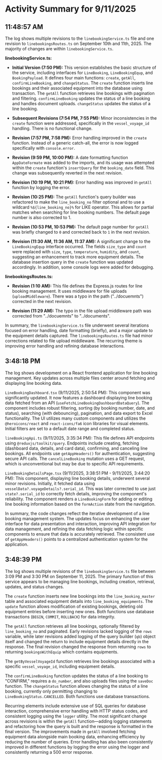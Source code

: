 # Activity Summary for 9/11/2025

## 11:48:57 AM
The log shows multiple revisions to the `linebookingService.ts` file and one revision to `linebookingsRoutes.ts`  on September 10th and 11th, 2025.  The majority of changes are within `linebookingService.ts`.

**linebookingService.ts:**

* **Initial Version (7:50 PM):** This version establishes the basic structure of the service, including interfaces for `LineBooking`, `LineBookingEqup`, and `BookingPayload`. It defines four main functions: `create`, `getAll`, `confirmLineBooking`, and `changeStatus`.  The `create` function inserts line bookings and their associated equipment into the database using transaction. The `getAll` function retrieves line bookings with pagination and filtering. `confirmLineBooking` updates the status of a line booking and handles document uploads. `changeStatus` updates the status of a line booking.

* **Subsequent Revisions (7:54 PM, 7:55 PM):** Minor inconsistencies in the `create` function were addressed, specifically in the `vessel_voyage_id` handling.  There is no functional change.

* **Revision (7:57 PM, 7:58 PM):** Error handling improved in the `create` function. Instead of a generic catch-all, the error is now logged specifically with `console.error`.

* **Revision (9:59 PM, 10:00 PM):**  A date formatting function `AppDateFormate` was added to the imports, and its usage was attempted within the `create` function's `insertQuery` for the `booking_date` field. This change was subsequently reverted in the next revision.

* **Revision (10:19 PM, 10:21 PM):** Error handling was improved in `getAll` function by logging the error.

* **Revision (10:25 PM):** The `getAll` function's query builder was refactored to make the `line_booking_no` filter optional and to use a wildcard `%${line_booking_no}%` for LIKE operator. This allows for partial matches when searching for line booking numbers. The default page number is also corrected to 1.

* **Revision (10:53 PM, 10:53 PM):**  The default page number for `getAll` was briefly changed to `0` and corrected back to `1` in the next revision.

* **Revision (11:30 AM, 11:36 AM, 11:37 AM):** A significant change to the `LineBookingEqup` interface occurred.  The fields `size_type` and `count` were replaced with `size`, `type`, `temperature`, `humidity`, and `count`, suggesting an enhancement to track more equipment details. The database insertion query in the `create` function was updated accordingly. In addition, some console logs were added for debugging.

**linebookingsRoutes.ts:**

* **Revision (1:10 AM):** This file defines the Express.js routes for line booking management.  It uses middleware for file uploads (`uploadMiddleware`).  There was a typo in the path ("../docuemnts") corrected in the next revision.


* **Revision (11:29 AM):** The typo in the file upload middleware path was corrected from "../docuemnts" to "../documents".

In summary, the `linebookingService.ts` file underwent several iterations focused on error handling, date formatting (briefly), and a major update to the equipment details captured. The `linebookingsRoutes.ts` file had minor corrections related to file upload middleware. The recurring theme is improving error handling and refining database interactions.


## 3:48:18 PM
The log shows development on a React frontend application for line booking management.  Key updates across multiple files center around fetching and displaying line booking data.

`LineBookingDashboard.tsx` (9/11/2025, 2:50:54 PM): This component was significantly updated.  It now features a dashboard displaying line booking data fetched from an API (`useFetchLineBookingDashboardDataQuery`).  The component includes robust filtering, sorting (by booking number, date, and status), searching (with debouncing), pagination, and data export to Excel functionality.  The UI utilizes many custom components and utilizes the `@heroicons/react` and `react-icons/fa6` icon libraries for visual elements.  Initial filters are set to a default date range and completed status.

`lineBookingApi.ts` (9/11/2025, 3:35:34 PM): This file defines API endpoints using `@reduxjs/toolkit/query`.  Endpoints include creating, fetching (dashboard data, details, and card data), confirming, and canceling line bookings.  All endpoints use `getAppHeaders()` for authentication, suggesting secure API calls.  The `cancelLineBooking` mutation uses a GET request, which is unconventional but may be due to specific API requirements.

`LineBookingDetailsPage.tsx` (9/11/2025, 3:38:51 PM - 9/11/2025, 3:44:20 PM): This component, displaying line booking details, underwent several minor revisions. Initially, it fetched data using `vesselData?.voyageDetails?.serial_id`. This was later corrected to use just `state?.serial_id` to correctly fetch details, improving the component's reliability.  The component renders a `LineBookingForm` for adding or editing line booking information based on the `formAction` state from the navigation.

In summary, the code changes reflect the iterative development of a line booking management system. The updates focus on enhancing the user interface for data presentation and interaction, improving API integration for data management, and refining the data fetching logic within specific components to ensure that data is accurately retrieved.  The consistent use of `getAppHeaders()` points to a centralized authentication system for the application.


## 3:48:39 PM
The log shows multiple revisions of the `linebookingService.ts` file between 3:09 PM and 3:30 PM on September 11, 2025.  The primary function of this service appears to be managing line bookings, including creation, retrieval, updates, and status changes.

The `create` function inserts new line bookings into the `line_booking_master` table and associated equipment details into `line_booking_equipments`.  The `update` function allows modification of existing bookings, deleting old equipment entries before inserting new ones.  Both functions use database transactions (`BEGIN`, `COMMIT`, `ROLLBACK`) for data integrity.

The `getAll` function retrieves all line bookings, optionally filtered by `line_booking_no` and paginated.  Early revisions lacked logging of the `rows` variable, while later revisions added logging of the query builder (`qb`) object itself and changed the return to include equipment details directly in the response. The final revision changed the response from returning `rows` to returning `bookingsWithEquip` which contains equipments.

The `getByVesselVoyageId` function retrieves line bookings associated with a specific `vessel_voyage_id`, including equipment details.

The `confirmLineBooking` function updates the status of a line booking to "CONFIRM," requires a `do_number`, and also uploads files using the `saveDoc` function.  The `changeStatus` function allows changing the status of a line booking, currently only permitting changing to `LineBookingStatus.CANCELLED`.  Both functions use database transactions.

Recurring elements include extensive use of SQL queries for database interaction, comprehensive error handling with HTTP status codes, and consistent logging using the `logger` utility.  The most significant change across revisions is within the `getAll` function—adding logging statements and refactoring how the query is built and the response is formatted in the final version.  The improvements made in `getAll`  involved  fetching equipment data alongside main booking data, enhancing efficiency by reducing the number of queries.  Error handling has also been consistently improved in different functions by logging the error using the logger and consistently returning a 500 error response.
